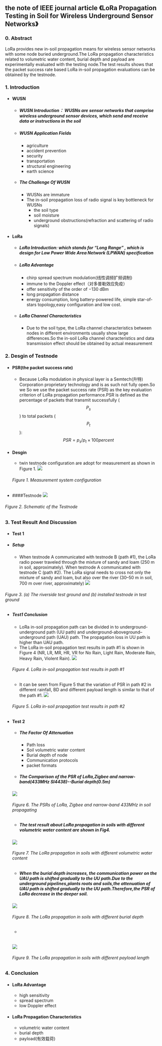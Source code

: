 ## the note of IEEE journal article 《LoRa Propagation Testing in Soil for Wireless Underground Sensor Networks》

### 0. Abstract
LoRa provides new in-soil propagation means for wireless sensor networks with some node buried underground.The LoRa propagation characteristics related to volumetric water content, burial depth and payload are experimentally evaluated with the testing node.The test results shows that the packet success rate based LoRa in-soil propagation evaluations can be obtained by the testnode.

### 1. Introduction
- #### WUSN
  - ##### WUSN Introduction： WUSNs are sensor networks that comprise wireless underground sensor devices, which send and receive data or instructions in the soil
  - ##### WUSN Application Fields
    - agriculture
    - accident prevention
    - security
    - transportation
    - structural engineering
    - earth science
  - ##### The Challenge Of WUSN
    - WUSNs are immature
    - The in-soil propagation loss of radio signal is key bottleneck for WUSNs 
      - the soil type
      - soil moisture
      - underground obstructions(refraction and scattering of radio signals)
- #### LoRa
  - ##### LoRa Introduction: which stands for “Long Range” , which is design for Low Power Wide Area Network (LPWAN) specification
  - ##### LoRa Advantage
    - chirp spread spectrum modulation(线性调频扩频调制)
    - immune to the Doppler effect（对多普勒效应免疫）
    - offer sensitivity of the order of −130 dBm
    - long propagation distance
    - energy consumption, long battery-powered life, simple star-of-stars topology,easy configuration and low cost.
  - ##### LoRa Channel Characteristics
    - Due to the soil type, the LoRa channel characteristics between nodes in different environments usually show large differences.So the in-soil LoRa channel characteristics and data transmission effect should be obtained by actual measurement
    
### 2. Desgin of Testnode
- #### PSR(the packet success rate)
  - Because LoRa modulation in physical layer is a Semtech(升特) Corporation proprietary technology and is as such not fully open.So we So we use the packet success rate (PSR) as the key evaluation criterion of LoRa propagation performance.PSR is defined as the percentage of packets that transmit successfully ($$P_s$$) to total packets ($$P_t$$):
  $$
  PSR=p_s/p_t×100percent
  $$
- #### Desgin 
  - twin testnode configuration are adopt for measurement as shown in Figure 1.
  ![](/assets/8211.jpg)
  ###### Figure 1. Measurement system configuration
  
- ####Testnode 
![](/assets/8212.jpg)
###### Figure 2. Schematic of the Testnode 

### 3. Test Result And Discussion
- #### Test 1
 - ##### Setup
   - When testnode A communicated with testnode B (path #1), the LoRa radio power traveled through the mixture of sandy and loam (250 m in soil, approximately). When testnode A communicated with testnode C (path #2). The LoRa signal needs to cross not only the mixture of sandy and loam, but also over the river (30–50 m in soil, 700 m over river, approximately)
  ![](/assets/8213.jpg)
  ###### Figure 3. (a) The riverside test ground and (b) installed testnode in test ground
 - ##### Test1 Conclusion
   - LoRa in-soil propagation path can be divided in to underground-underground path (UU path) and underground-aboveground–underground path (UAU) path. The propagation loss in UU path is higher than UAU path.
   - The LoRa in-soil propagation test results in path #1 is shown in Figure 4 (NR, LR, MR, HR, VR for No Rain, Light Rain, Moderate Rain, Heavy Rain, Violent Rain). 
   ![](/assets/8214.jpg)
   ###### Figure 4. LoRa in-soil propagation test results in path #1
   - It can be seen from Figure 5 that the variation of PSR in path #2 in different rainfall, BD and different payload length is similar to that of the path #1.
   ![](/assets/8215.jpg)
   ###### Figure 5. LoRa in-soil propagation test results in path #2   
- #### Test 2
  - ##### The Factor Of Attenuation
    - Path loss
    - Soil volumetric water content
    - Burial depth of node
    - Communication protocols 
    - packet formats
  - ##### The Comparison of the PSR of LoRa,Zigbee and narrow-band(433MHz SI4438)--Burial depth(0.5m)
  ![](/assets/8216.jpg)
  ###### Figure 6. The PSRs of LoRa, Zigbee and narrow-band 433MHz in soil propagating
  - ##### The test result about LoRa propagation in soils with different volumetric water content are shown in Fig4.
  ![](/assets/8217.jpg)
  ###### Figure 7. The LoRa propagation in soils with different volumetric water content
  - ##### When the burial depth increases, the communication power on the UAU path is shifted gradually to the UU path.Due to the underground pipelines,plants roots and soils,the attenuation of UAU path is shifted gradually to the UU path.Therefore,the PSR of LoRa decrease in the deeper soil.
  ![](/assets/8218.jpg)  
  ###### Figure 8. The LoRa propagation in soils with different burial depth
  - #####
  ![](/assets/8219.jpg)  
  ###### Figure 9. The LoRa propagation in soils with different payload length


### 4. Conclusion
- #### LoRa Advantage
  - high sensitivity
  - spread spectrum
  - low Doppler effect
- #### LoRa Propagation Characteristics
  - volumetric water content
  - burial depth
  - payload(有效载荷)